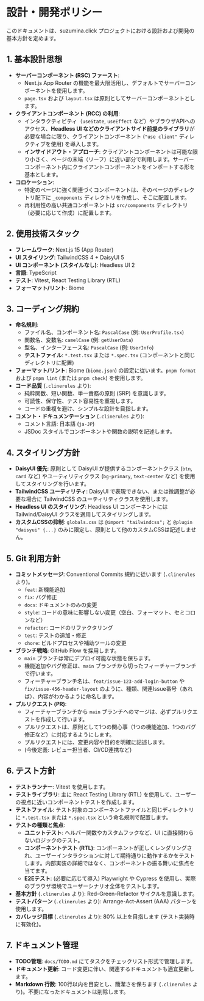 # 設計・開発ポリシー

このドキュメントは、suzumina.click プロジェクトにおける設計および開発の基本方針を定めます。

## 1. 基本設計思想

- **サーバーコンポーネント (RSC) ファースト**:
    - Next.js App Router の機能を最大限活用し、デフォルトでサーバーコンポーネントを使用します。
    - `page.tsx` および `layout.tsx` は原則としてサーバーコンポーネントとします。
- **クライアントコンポーネント (RCC) の利用**:
    - インタラクティビティ（`useState`, `useEffect` など）やブラウザAPIへのアクセス、**Headless UI などのクライアントサイド前提のライブラリ**が必要な場合に限り、クライアントコンポーネント (`"use client"` ディレクティブを使用) を導入します。
    - **インサイドアウト・アプローチ**: クライアントコンポーネントは可能な限り小さく、ページの末端（リーフ）に近い部分で利用します。サーバーコンポーネント内にクライアントコンポーネントをインポートする形を基本とします。
- **コロケーション**:
    - 特定のページに強く関連づくコンポーネントは、そのページのディレクトリ配下に `_components` ディレクトリを作成し、そこに配置します。
    - 再利用性の高い共通コンポーネントは `src/components` ディレクトリ（必要に応じて作成）に配置します。

## 2. 使用技術スタック

- **フレームワーク**: Next.js 15 (App Router)
- **UI スタイリング**: TailwindCSS 4 + DaisyUI 5
- **UI コンポーネント (スタイルなし)**: Headless UI 2
- **言語**: TypeScript
- **テスト**: Vitest, React Testing Library (RTL)
- **フォーマット/リント**: Biome

## 3. コーディング規約

- **命名規則**:
    - ファイル名、コンポーネント名: `PascalCase` (例: `UserProfile.tsx`)
    - 関数名、変数名: `camelCase` (例: `getUserData`)
    - 型名、インターフェース名: `PascalCase` (例: `UserInfo`)
    - **テストファイル**: `*.test.tsx` または `*.spec.tsx` (コンポーネントと同じディレクトリに配置)
- **フォーマット/リント**: Biome (`biome.json`) の設定に従います。`pnpm format` および `pnpm lint` (または `pnpm check`) を使用します。
- **コード品質** (`.clinerules` より):
    - 純粋関数、短い関数、単一責務の原則 (SRP) を意識します。
    - 可読性、保守性、テスト容易性を重視します。
    - コードの重複を避け、シンプルな設計を目指します。
- **コメント・ドキュメンテーション** (`.clinerules` より):
    - コメント言語: 日本語 (`ja-JP`)
    - JSDoc スタイルでコンポーネントや関数の説明を記述します。

## 4. スタイリング方針

- **DaisyUI 優先**: 原則として DaisyUI が提供するコンポーネントクラス (`btn`, `card` など) やユーティリティクラス (`bg-primary`, `text-center` など) を使用してスタイリングを行います。
- **TailwindCSS ユーティリティ**: DaisyUI で表現できない、または微調整が必要な場合に TailwindCSS のユーティリティクラスを使用します。
- **Headless UI のスタイリング**: Headless UI コンポーネントには Tailwind/DaisyUI クラスを適用してスタイリングします。
- **カスタムCSSの抑制**: `globals.css` は `@import "tailwindcss";` と `@plugin "daisyui" {...}` のみに限定し、原則として他のカスタムCSSは記述しません。

## 5. Git 利用方針

- **コミットメッセージ**: Conventional Commits 規約に従います (`.clinerules` より)。
    - `feat`: 新機能追加
    - `fix`: バグ修正
    - `docs`: ドキュメントのみの変更
    - `style`: コードの意味に影響しない変更（空白、フォーマット、セミコロンなど）
    - `refactor`: コードのリファクタリング
    - `test`: テストの追加・修正
    - `chore`: ビルドプロセスや補助ツールの変更
- **ブランチ戦略**: GitHub Flow を採用します。
    - `main` ブランチは常にデプロイ可能な状態を保ちます。
    - 機能追加やバグ修正は、`main` ブランチから切ったフィーチャーブランチで行います。
    - フィーチャーブランチ名は、`feat/issue-123-add-login-button` や `fix/issue-456-header-layout` のように、種類、関連Issue番号（あれば）、内容がわかるように命名します。
- **プルリクエスト (PR)**:
    - フィーチャーブランチから `main` ブランチへのマージは、必ずプルリクエストを作成して行います。
    - プルリクエストは、原則として1つの関心事（1つの機能追加、1つのバグ修正など）に対応するようにします。
    - プルリクエストには、変更内容や目的を明確に記述します。
    - (今後定義: レビュー担当者、CI/CD連携など)

## 6. テスト方針

- **テストランナー**: Vitest を使用します。
- **テストライブラリ**: 主に React Testing Library (RTL) を使用して、ユーザーの視点に近いコンポーネントテストを作成します。
- **テストファイル**: テスト対象のコンポーネントファイルと同じディレクトリに `*.test.tsx` または `*.spec.tsx` という命名規則で配置します。
- **テストの種類と焦点**:
    - **ユニットテスト**: ヘルパー関数やカスタムフックなど、UI に直接関わらないロジックのテスト。
    - **コンポーネントテスト (RTL)**: コンポーネントが正しくレンダリングされ、ユーザーインタラクションに対して期待通りに動作するかをテストします。内部実装の詳細ではなく、コンポーネントの振る舞いに焦点を当てます。
    - **E2Eテスト**: (必要に応じて導入) Playwright や Cypress を使用し、実際のブラウザ環境でユーザーシナリオ全体をテストします。
- **基本方針** (`.clinerules` より): Red-Green-Refactor サイクルを意識します。
- **テストパターン** (`.clinerules` より): Arrange-Act-Assert (AAA) パターンを使用します。
- **カバレッジ目標** (`.clinerules` より): 80% 以上を目指します (テスト実装時に有効化)。

## 7. ドキュメント管理

- **TODO管理**: `docs/TODO.md` にてタスクをチェックリスト形式で管理します。
- **ドキュメント更新**: コード変更に伴い、関連するドキュメントも適宜更新します。
- **Markdown 行数**: 100行以内を目安とし、簡潔さを保ちます (`.clinerules` より)。不要になったドキュメントは削除します。